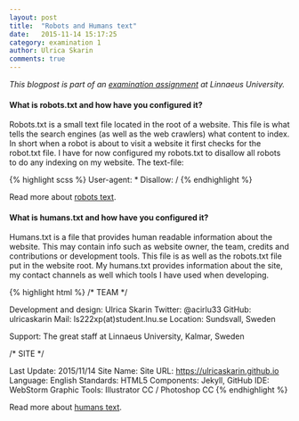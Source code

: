 ```yaml
---
layout: post
title:  "Robots and Humans text"
date:   2015-11-14 15:17:25
category: examination 1
author: Ulrica Skarin
comments: true
---
```


*This blogpost is part of an [examination assignment][examination assignment] at Linnaeus University.*

#### What is robots.txt and how have you configured it?

Robots.txt is a small text file located in the root of a website. This file is what tells the search engines (as well as
the web crawlers) what content to index. In short when a robot is about to visit a website it first checks for the robot.txt
file. I have for now configured my robots.txt to disallow all robots to do any indexing on my website. The text-file:

{% highlight scss %}
User-agent: *
Disallow: /
{% endhighlight %}

Read more about [robots text][robots text].

#### What is humans.txt and how have you configured it?

Humans.txt is a file that provides human readable information about the website. This may contain info such as website owner,
the team, credits and contributions or development tools. This file is as well as the robots.txt file put in the website root.
My humans.txt provides information about the site, my contact channels as well which tools I have used when developing.

{% highlight html %}
/* TEAM */

Development and design: Ulrica Skarin
Twitter: @acirlu33
GitHub: ulricaskarin
Mail: ls222xp(at)student.lnu.se
Location: Sundsvall, Sweden

Support: The great staff at Linnaeus University, Kalmar, Sweden

/* SITE */

Last Update: 2015/11/14
Site Name:
Site URL: https://ulricaskarin.github.io
Language: English
Standards: HTML5
Components: Jekyll, GitHub
IDE: WebStorm
Graphic Tools: Illustrator CC / Photoshop CC
{% endhighlight %}

Read more about [humans text][humans text].

[examination assignment]: https://coursepress.lnu.se/kurs/klientbaserad-webbprogrammering/examination/exam-assignment-1/
[robots text]: http://www.robotstxt.org/
[humans text]: http://humanstxt.org/

